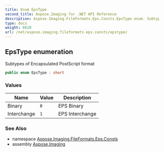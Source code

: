 ```yaml
---
title: Enum EpsType
second_title: Aspose.Imaging for .NET API Reference
description: Aspose.Imaging.FileFormats.Eps.Consts.EpsType enum. Subtypes of Encapsulated PostScript format
type: docs
weight: 6620
url: /net/aspose.imaging.fileformats.eps.consts/epstype/
---
```

## EpsType enumeration

Subtypes of Encapsulated PostScript format

```csharp
public enum EpsType : short
```

### Values

| Name | Value | Description |
| --- | --- | --- |
| Binary | `0` | EPS Binary |
| Interchange | `1` | EPS Interchange |

### See Also

* namespace [Aspose.Imaging.FileFormats.Eps.Consts](../../aspose.imaging.fileformats.eps.consts/)
* assembly [Aspose.Imaging](../../)


